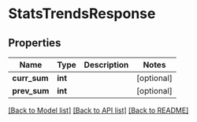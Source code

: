 # StatsTrendsResponse

## Properties
Name | Type | Description | Notes
------------ | ------------- | ------------- | -------------
**curr_sum** | **int** |  | [optional] 
**prev_sum** | **int** |  | [optional] 

[[Back to Model list]](../README.md#documentation-for-models) [[Back to API list]](../README.md#documentation-for-api-endpoints) [[Back to README]](../README.md)


